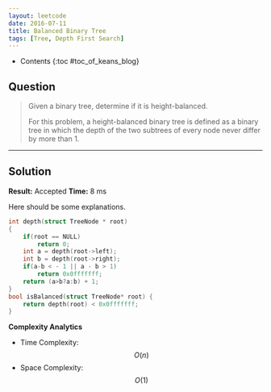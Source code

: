 ```yaml
---
layout: leetcode
date: 2016-07-11
title: Balanced Binary Tree
tags: [Tree, Depth First Search]
---
```


* Contents
{:toc #toc_of_keans_blog}

## Question

> Given a binary tree, determine if it is height-balanced.
>
>For this problem, a height-balanced binary tree is defined as a binary tree in which the depth of the two subtrees of every node never differ by more than 1.
>
>   

***

## Solution

**Result:** Accepted **Time:** 8 ms

Here should be some explanations.

```c
int depth(struct TreeNode * root)
{
    if(root == NULL)
        return 0;
    int a = depth(root->left);
    int b = depth(root->right);
    if(a-b < - 1 || a - b > 1)
        return 0x0fffffff;
    return (a>b?a:b) + 1;
}
bool isBalanced(struct TreeNode* root) {
    return depth(root) < 0x0fffffff;
}
```

**Complexity Analytics**

- Time Complexity: $$O(n)$$
- Space Complexity: $$O(1)$$
